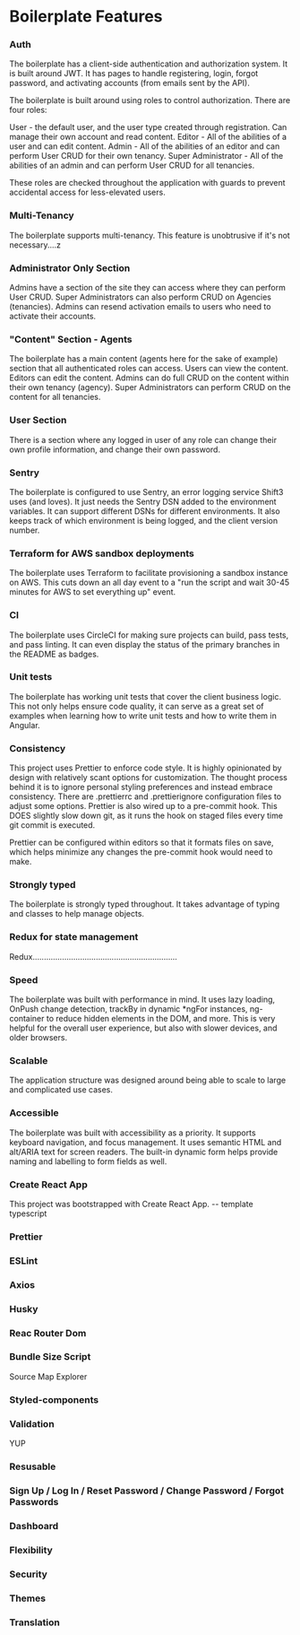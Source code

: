 # Boilerplate Features

### Auth

The boilerplate has a client-side authentication and authorization system. It is built around JWT. It has pages to handle registering, login, forgot password, and activating accounts (from emails sent by the API).

The boilerplate is built around using roles to control authorization. There are four roles:

User - the default user, and the user type created through registration. Can manage their own account and read content.
Editor - All of the abilities of a user and can edit content.
Admin - All of the abilities of an editor and can perform User CRUD for their own tenancy.
Super Administrator - All of the abilities of an admin and can perform User CRUD for all tenancies.

These roles are checked throughout the application with guards to prevent accidental access for less-elevated users.

### Multi-Tenancy

The boilerplate supports multi-tenancy. This feature is unobtrusive if it's not necessary....z

### Administrator Only Section

Admins have a section of the site they can access where they can perform User CRUD. Super Administrators can also perform CRUD on Agencies (tenancies). Admins can resend activation emails to users who need to activate their accounts.

### "Content" Section - Agents

The boilerplate has a main content (agents here for the sake of example) section that all authenticated roles can access. Users can view the content. Editors can edit the content. Admins can do full CRUD on the content within their own tenancy (agency). Super Administrators can perform CRUD on the content for all tenancies.

### User Section

There is a section where any logged in user of any role can change their own profile information, and change their own password.

### Sentry

The boilerplate is configured to use Sentry, an error logging service Shift3 uses (and loves). It just needs the Sentry DSN added to the environment variables. It can support different DSNs for different environments. It also keeps track of which environment is being logged, and the client version number.

### Terraform for AWS sandbox deployments

The boilerplate uses Terraform to facilitate provisioning a sandbox instance on AWS. This cuts down an all day event to a "run the script and wait 30-45 minutes for AWS to set everything up" event.

### CI

The boilerplate uses CircleCI for making sure projects can build, pass tests, and pass linting. It can even display the status of the primary branches in the README as badges.

### Unit tests

The boilerplate has working unit tests that cover the client business logic. This not only helps ensure code quality, it can serve as a great set of examples when learning how to write unit tests and how to write them in Angular.

### Consistency

This project uses Prettier to enforce code style. It is highly opinionated by design with relatively scant options for customization. The thought process behind it is to ignore personal styling preferences and instead embrace consistency. There are .prettierrc and .prettierignore configuration files to adjust some options. Prettier is also wired up to a pre-commit hook. This DOES slightly slow down git, as it runs the hook on staged files every time git commit is executed.

Prettier can be configured within editors so that it formats files on save, which helps minimize any changes the pre-commit hook would need to make.

### Strongly typed

The boilerplate is strongly typed throughout. It takes advantage of typing and classes to help manage objects.

### Redux for state management

Redux................................................................

### Speed

The boilerplate was built with performance in mind. It uses lazy loading, OnPush change detection, trackBy in dynamic *ngFor instances, ng-container to reduce hidden elements in the DOM, and more. This is very helpful for the overall user experience, but also with slower devices, and older browsers.

### Scalable

The application structure was designed around being able to scale to large and complicated use cases.

### Accessible

The boilerplate was built with accessibility as a priority. It supports keyboard navigation, and focus management. It uses semantic HTML and alt/ARIA text for screen readers. The built-in dynamic form helps provide naming and labelling to form fields as well.

### Create React App

This project was bootstrapped with Create React App. -- template typescript

### Prettier

### ESLint

### Axios

### Husky

### Reac Router Dom

### Bundle Size Script

Source Map Explorer

### Styled-components

### Validation

YUP

### Resusable


### Sign Up / Log In / Reset Password / Change Password / Forgot Passwords

### Dashboard


### Flexibility


### Security

### Themes

### Translation